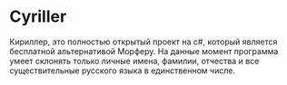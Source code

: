 Cyriller
========

Кириллер, это полностью открытый проект на c#, который является бесплатной альтернативой Морферу. На данные момент программа умеет склонять только личные имена, фамилии, отчества и все существительные русского языка в единственном числе.

